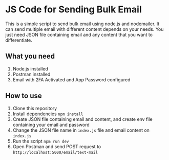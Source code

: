 JS Code for Sending Bulk Email
===============================
This is a simple script to send bulk email using node.js and nodemailer. It can send multiple email with different content depends on your needs. You just need JSON file containing email and any content that you want to differentiate.

## What you need
1. Node.js installed
2. Postman installed
3. Email with 2FA Activated and App Password configured

## How to use
1. Clone this repository
2. Install dependencies
    ```npm install```
3. Create JSON file containing email and content, and create env file containing your email and password
4. Change the JSON file name in ```index.js``` file and email content on ```index.js```
4. Run the script
    ```npm run dev```
5. Open Postman and send POST request to ```http://localhost:5000/email/text-mail```